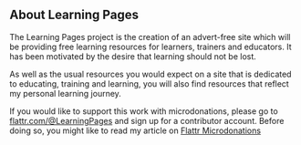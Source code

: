 ## About Learning Pages

The Learning Pages project is the creation of an advert-free site which will be providing free learning resources for learners, trainers and educators. It has been motivated by the desire that learning should not be lost.

As well as the usual resources you would expect on a site that is dedicated to educating, training and learning, you will also find resources that reflect my personal learning journey.

If you would like to support this work with microdonations, please go to [flattr.com/@LearningPages](https://flattr.com/@LearningPages) and sign up for a contributor account. Before doing so, you might like to read my article on [Flattr Microdonations](https://mwlsdotcom.github.io/finance/flattr-microdonations/)

